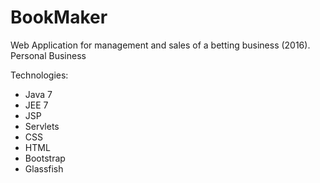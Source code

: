 # BookMaker
Web Application for management and sales of a betting business (2016). Personal Business

Technologies:

- Java 7
- JEE 7
- JSP
- Servlets
- CSS
- HTML
- Bootstrap
- Glassfish
